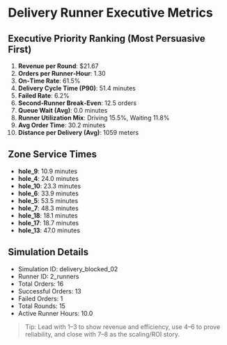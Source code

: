 # Delivery Runner Executive Metrics

## Executive Priority Ranking (Most Persuasive First)
1. **Revenue per Round**: $21.67
2. **Orders per Runner‑Hour**: 1.30
3. **On‑Time Rate**: 61.5%
4. **Delivery Cycle Time (P90)**: 51.4 minutes
5. **Failed Rate**: 6.2%
6. **Second‑Runner Break‑Even**: 12.5 orders
7. **Queue Wait (Avg)**: 0.0 minutes
8. **Runner Utilization Mix**: Driving 15.5%, Waiting 11.8%
9. **Avg Order Time**: 30.2 minutes
10. **Distance per Delivery (Avg)**: 1059 meters

## Zone Service Times
- **hole_9**: 10.9 minutes
- **hole_4**: 24.0 minutes
- **hole_10**: 23.3 minutes
- **hole_6**: 33.9 minutes
- **hole_5**: 53.5 minutes
- **hole_7**: 48.3 minutes
- **hole_18**: 18.1 minutes
- **hole_17**: 18.7 minutes
- **hole_13**: 47.0 minutes


## Simulation Details
- Simulation ID: delivery_blocked_02
- Runner ID: 2_runners
- Total Orders: 16
- Successful Orders: 13
- Failed Orders: 1
- Total Rounds: 15
- Active Runner Hours: 10.0

> Tip: Lead with 1–3 to show revenue and efficiency, use 4–6 to prove reliability, and close with 7–8 as the scaling/ROI story.
